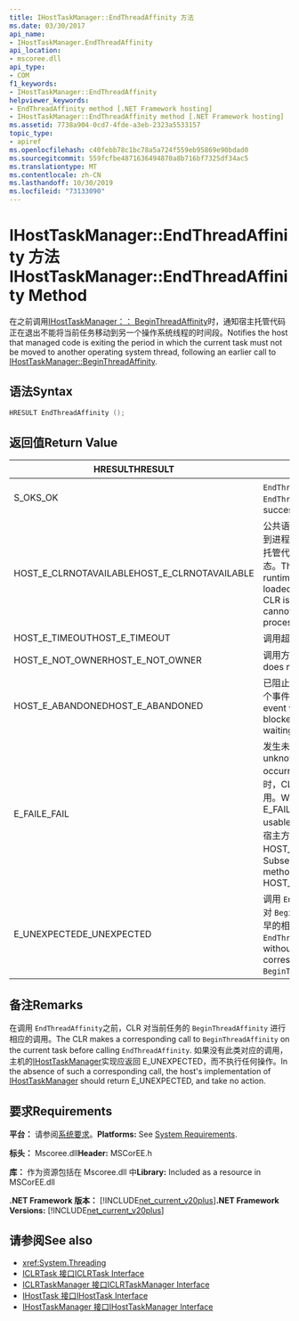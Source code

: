 ```yaml
---
title: IHostTaskManager::EndThreadAffinity 方法
ms.date: 03/30/2017
api_name:
- IHostTaskManager.EndThreadAffinity
api_location:
- mscoree.dll
api_type:
- COM
f1_keywords:
- IHostTaskManager::EndThreadAffinity
helpviewer_keywords:
- EndThreadAffinity method [.NET Framework hosting]
- IHostTaskManager::EndThreadAffinity method [.NET Framework hosting]
ms.assetid: 7738a904-0cd7-4fde-a3eb-2323a5533157
topic_type:
- apiref
ms.openlocfilehash: c40febb78c1bc78a5a724f559eb95869e90bdad0
ms.sourcegitcommit: 559fcfbe4871636494870a8b716bf7325df34ac5
ms.translationtype: MT
ms.contentlocale: zh-CN
ms.lasthandoff: 10/30/2019
ms.locfileid: "73133090"
---
```

# <a name="ihosttaskmanagerendthreadaffinity-method"></a><span data-ttu-id="d8e17-102">IHostTaskManager::EndThreadAffinity 方法</span><span class="sxs-lookup"><span data-stu-id="d8e17-102">IHostTaskManager::EndThreadAffinity Method</span></span>
<span data-ttu-id="d8e17-103">在之前调用[IHostTaskManager：： BeginThreadAffinity](../../../../docs/framework/unmanaged-api/hosting/ihosttaskmanager-beginthreadaffinity-method.md)时，通知宿主托管代码正在退出不能将当前任务移动到另一个操作系统线程的时间段。</span><span class="sxs-lookup"><span data-stu-id="d8e17-103">Notifies the host that managed code is exiting the period in which the current task must not be moved to another operating system thread, following an earlier call to [IHostTaskManager::BeginThreadAffinity](../../../../docs/framework/unmanaged-api/hosting/ihosttaskmanager-beginthreadaffinity-method.md).</span></span>  
  
## <a name="syntax"></a><span data-ttu-id="d8e17-104">语法</span><span class="sxs-lookup"><span data-stu-id="d8e17-104">Syntax</span></span>  
  
```cpp  
HRESULT EndThreadAffinity ();  
```  
  
## <a name="return-value"></a><span data-ttu-id="d8e17-105">返回值</span><span class="sxs-lookup"><span data-stu-id="d8e17-105">Return Value</span></span>  
  
|<span data-ttu-id="d8e17-106">HRESULT</span><span class="sxs-lookup"><span data-stu-id="d8e17-106">HRESULT</span></span>|<span data-ttu-id="d8e17-107">描述</span><span class="sxs-lookup"><span data-stu-id="d8e17-107">Description</span></span>|  
|-------------|-----------------|  
|<span data-ttu-id="d8e17-108">S_OK</span><span class="sxs-lookup"><span data-stu-id="d8e17-108">S_OK</span></span>|<span data-ttu-id="d8e17-109">`EndThreadAffinity` 成功返回。</span><span class="sxs-lookup"><span data-stu-id="d8e17-109">`EndThreadAffinity` returned successfully.</span></span>|  
|<span data-ttu-id="d8e17-110">HOST_E_CLRNOTAVAILABLE</span><span class="sxs-lookup"><span data-stu-id="d8e17-110">HOST_E_CLRNOTAVAILABLE</span></span>|<span data-ttu-id="d8e17-111">公共语言运行时（CLR）未加载到进程中，或 CLR 处于无法运行托管代码或成功处理调用的状态。</span><span class="sxs-lookup"><span data-stu-id="d8e17-111">The common language runtime (CLR) has not been loaded into a process, or the CLR is in a state in which it cannot run managed code or process the call successfully.</span></span>|  
|<span data-ttu-id="d8e17-112">HOST_E_TIMEOUT</span><span class="sxs-lookup"><span data-stu-id="d8e17-112">HOST_E_TIMEOUT</span></span>|<span data-ttu-id="d8e17-113">调用超时。</span><span class="sxs-lookup"><span data-stu-id="d8e17-113">The call timed out.</span></span>|  
|<span data-ttu-id="d8e17-114">HOST_E_NOT_OWNER</span><span class="sxs-lookup"><span data-stu-id="d8e17-114">HOST_E_NOT_OWNER</span></span>|<span data-ttu-id="d8e17-115">调用方不拥有该锁。</span><span class="sxs-lookup"><span data-stu-id="d8e17-115">The caller does not own the lock.</span></span>|  
|<span data-ttu-id="d8e17-116">HOST_E_ABANDONED</span><span class="sxs-lookup"><span data-stu-id="d8e17-116">HOST_E_ABANDONED</span></span>|<span data-ttu-id="d8e17-117">已阻止的线程或纤程正在等待某个事件时，该事件被取消。</span><span class="sxs-lookup"><span data-stu-id="d8e17-117">An event was canceled while a blocked thread or fiber was waiting on it.</span></span>|  
|<span data-ttu-id="d8e17-118">E_FAIL</span><span class="sxs-lookup"><span data-stu-id="d8e17-118">E_FAIL</span></span>|<span data-ttu-id="d8e17-119">发生未知的灾难性故障。</span><span class="sxs-lookup"><span data-stu-id="d8e17-119">An unknown catastrophic failure occurred.</span></span> <span data-ttu-id="d8e17-120">当方法返回 E_FAIL 时，CLR 在该进程内将不再可用。</span><span class="sxs-lookup"><span data-stu-id="d8e17-120">When a method returns E_FAIL, the CLR is no longer usable within the process.</span></span> <span data-ttu-id="d8e17-121">对宿主方法的后续调用会返回 HOST_E_CLRNOTAVAILABLE。</span><span class="sxs-lookup"><span data-stu-id="d8e17-121">Subsequent calls to hosting methods return HOST_E_CLRNOTAVAILABLE.</span></span>|  
|<span data-ttu-id="d8e17-122">E_UNEXPECTED</span><span class="sxs-lookup"><span data-stu-id="d8e17-122">E_UNEXPECTED</span></span>|<span data-ttu-id="d8e17-123">调用 `EndThreadAffinity` 之前未对 `BeginThreadAffinity`进行更早的相应调用。</span><span class="sxs-lookup"><span data-stu-id="d8e17-123">`EndThreadAffinity` was called without an earlier corresponding call to `BeginThreadAffinity`.</span></span>|  
  
## <a name="remarks"></a><span data-ttu-id="d8e17-124">备注</span><span class="sxs-lookup"><span data-stu-id="d8e17-124">Remarks</span></span>  
 <span data-ttu-id="d8e17-125">在调用 `EndThreadAffinity`之前，CLR 对当前任务的 `BeginThreadAffinity` 进行相应的调用。</span><span class="sxs-lookup"><span data-stu-id="d8e17-125">The CLR makes a corresponding call to `BeginThreadAffinity` on the current task before calling `EndThreadAffinity`.</span></span> <span data-ttu-id="d8e17-126">如果没有此类对应的调用，主机的[IHostTaskManager](../../../../docs/framework/unmanaged-api/hosting/ihosttaskmanager-interface.md)实现应返回 E_UNEXPECTED，而不执行任何操作。</span><span class="sxs-lookup"><span data-stu-id="d8e17-126">In the absence of such a corresponding call, the host's implementation of [IHostTaskManager](../../../../docs/framework/unmanaged-api/hosting/ihosttaskmanager-interface.md) should return E_UNEXPECTED, and take no action.</span></span>  
  
## <a name="requirements"></a><span data-ttu-id="d8e17-127">要求</span><span class="sxs-lookup"><span data-stu-id="d8e17-127">Requirements</span></span>  
 <span data-ttu-id="d8e17-128">**平台：** 请参阅[系统要求](../../../../docs/framework/get-started/system-requirements.md)。</span><span class="sxs-lookup"><span data-stu-id="d8e17-128">**Platforms:** See [System Requirements](../../../../docs/framework/get-started/system-requirements.md).</span></span>  
  
 <span data-ttu-id="d8e17-129">**标头：** Mscoree.dll</span><span class="sxs-lookup"><span data-stu-id="d8e17-129">**Header:** MSCorEE.h</span></span>  
  
 <span data-ttu-id="d8e17-130">**库：** 作为资源包括在 Mscoree.dll 中</span><span class="sxs-lookup"><span data-stu-id="d8e17-130">**Library:** Included as a resource in MSCorEE.dll</span></span>  
  
 <span data-ttu-id="d8e17-131">**.NET Framework 版本：** [!INCLUDE[net_current_v20plus](../../../../includes/net-current-v20plus-md.md)]</span><span class="sxs-lookup"><span data-stu-id="d8e17-131">**.NET Framework Versions:** [!INCLUDE[net_current_v20plus](../../../../includes/net-current-v20plus-md.md)]</span></span>  
  
## <a name="see-also"></a><span data-ttu-id="d8e17-132">请参阅</span><span class="sxs-lookup"><span data-stu-id="d8e17-132">See also</span></span>

- <xref:System.Threading>
- [<span data-ttu-id="d8e17-133">ICLRTask 接口</span><span class="sxs-lookup"><span data-stu-id="d8e17-133">ICLRTask Interface</span></span>](../../../../docs/framework/unmanaged-api/hosting/iclrtask-interface.md)
- [<span data-ttu-id="d8e17-134">ICLRTaskManager 接口</span><span class="sxs-lookup"><span data-stu-id="d8e17-134">ICLRTaskManager Interface</span></span>](../../../../docs/framework/unmanaged-api/hosting/iclrtaskmanager-interface.md)
- [<span data-ttu-id="d8e17-135">IHostTask 接口</span><span class="sxs-lookup"><span data-stu-id="d8e17-135">IHostTask Interface</span></span>](../../../../docs/framework/unmanaged-api/hosting/ihosttask-interface.md)
- [<span data-ttu-id="d8e17-136">IHostTaskManager 接口</span><span class="sxs-lookup"><span data-stu-id="d8e17-136">IHostTaskManager Interface</span></span>](../../../../docs/framework/unmanaged-api/hosting/ihosttaskmanager-interface.md)
